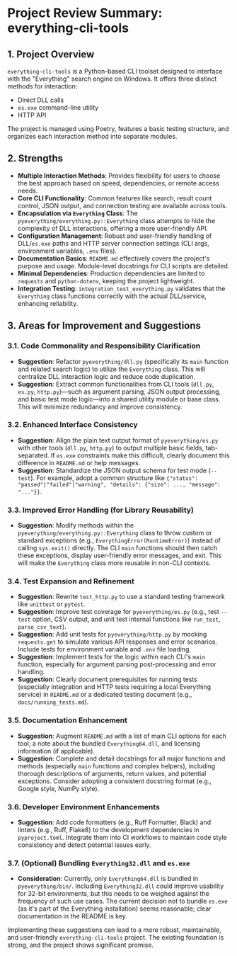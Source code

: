 # Project Review Summary: everything-cli-tools

## 1. Project Overview

`everything-cli-tools` is a Python-based CLI toolset designed to interface with the "Everything" search engine on Windows. It offers three distinct methods for interaction:
- Direct DLL calls
- `es.exe` command-line utility
- HTTP API

The project is managed using Poetry, features a basic testing structure, and organizes each interaction method into separate modules.

## 2. Strengths

- **Multiple Interaction Methods**: Provides flexibility for users to choose the best approach based on speed, dependencies, or remote access needs.
- **Core CLI Functionality**: Common features like search, result count control, JSON output, and connection testing are available across tools.
- **Encapsulation via `Everything` Class**: The `pyeverything/everything.py::Everything` class attempts to hide the complexity of DLL interactions, offering a more user-friendly API.
- **Configuration Management**: Robust and user-friendly handling of DLL/`es.exe` paths and HTTP server connection settings (CLI args, environment variables, `.env` files).
- **Documentation Basics**: `README.md` effectively covers the project's purpose and usage. Module-level docstrings for CLI scripts are detailed.
- **Minimal Dependencies**: Production dependencies are limited to `requests` and `python-dotenv`, keeping the project lightweight.
- **Integration Testing**: `integration_test_everything.py` validates that the `Everything` class functions correctly with the actual DLL/service, enhancing reliability.

## 3. Areas for Improvement and Suggestions

### 3.1. Code Commonality and Responsibility Clarification

- **Suggestion**: Refactor `pyeverything/dll.py` (specifically its `main` function and related search logic) to utilize the `Everything` class. This will centralize DLL interaction logic and reduce code duplication.
- **Suggestion**: Extract common functionalities from CLI tools (`dll.py`, `es.py`, `http.py`)—such as argument parsing, JSON output processing, and basic test mode logic—into a shared utility module or base class. This will minimize redundancy and improve consistency.

### 3.2. Enhanced Interface Consistency

- **Suggestion**: Align the plain text output format of `pyeverything/es.py` with other tools (`dll.py`, `http.py`) to output multiple basic fields, tab-separated. If `es.exe` constraints make this difficult, clearly document this difference in `README.md` or help messages.
- **Suggestion**: Standardize the JSON output schema for test mode (`--test`). For example, adopt a common structure like `{"status": "passed"|"failed"|"warning", "details": {"size": ..., "message": "..."}}`.

### 3.3. Improved Error Handling (for Library Reusability)

- **Suggestion**: Modify methods within the `pyeverything/everything.py::Everything` class to throw custom or standard exceptions (e.g., `EverythingError(RuntimeError)`) instead of calling `sys.exit()` directly. The CLI `main` functions should then catch these exceptions, display user-friendly error messages, and exit. This will make the `Everything` class more reusable in non-CLI contexts.

### 3.4. Test Expansion and Refinement

- **Suggestion**: Rewrite `test_http.py` to use a standard testing framework like `unittest` or `pytest`.
- **Suggestion**: Improve test coverage for `pyeverything/es.py` (e.g., test `--test` option, CSV output, and unit test internal functions like `run_test`, `parse_csv_text`).
- **Suggestion**: Add unit tests for `pyeverything/http.py` by mocking `requests.get` to simulate various API responses and error scenarios. Include tests for environment variable and `.env` file loading.
- **Suggestion**: Implement tests for the logic within each CLI's `main` function, especially for argument parsing post-processing and error handling.
- **Suggestion**: Clearly document prerequisites for running tests (especially integration and HTTP tests requiring a local Everything service) in `README.md` or a dedicated testing document (e.g., `docs/running_tests.md`).

### 3.5. Documentation Enhancement

- **Suggestion**: Augment `README.md` with a list of main CLI options for each tool, a note about the bundled `Everything64.dll`, and licensing information (if applicable).
- **Suggestion**: Complete and detail docstrings for all major functions and methods (especially `main` functions and complex helpers), including thorough descriptions of arguments, return values, and potential exceptions. Consider adopting a consistent docstring format (e.g., Google style, NumPy style).

### 3.6. Developer Environment Enhancements

- **Suggestion**: Add code formatters (e.g., Ruff Formatter, Black) and linters (e.g., Ruff, Flake8) to the development dependencies in `pyproject.toml`. Integrate them into CI workflows to maintain code style consistency and detect potential issues early.

### 3.7. (Optional) Bundling `Everything32.dll` and `es.exe`

- **Consideration**: Currently, only `Everything64.dll` is bundled in `pyeverything/bin/`. Including `Everything32.dll` could improve usability for 32-bit environments, but this needs to be weighed against the frequency of such use cases. The current decision not to bundle `es.exe` (as it's part of the Everything installation) seems reasonable; clear documentation in the README is key.

Implementing these suggestions can lead to a more robust, maintainable, and user-friendly `everything-cli-tools` project. The existing foundation is strong, and the project shows significant promise.
